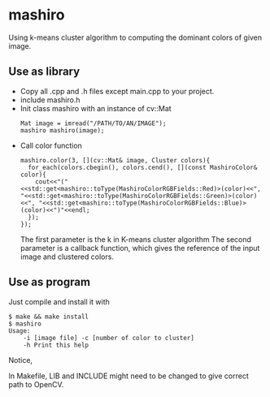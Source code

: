 # mashiro
Using k-means cluster algorithm to computing the dominant colors of given image. 

## Use as library
* Copy all .cpp and .h files except main.cpp to your project.
* include mashiro.h
* Init class mashiro with an instance of cv::Mat
    ```
    Mat image = imread("/PATH/TO/AN/IMAGE");
    mashiro mashiro(image);
    ```
* Call color function
    ```
    mashiro.color(3, [](cv::Mat& image, Cluster colors){
      for_each(colors.cbegin(), colors.cend(), [](const MashiroColor& color){
        cout<<"("<<std::get<mashiro::toType(MashiroColorRGBFields::Red)>(color)<<", "<<std::get<mashiro::toType(MashiroColorRGBFields::Green)>(color)<<", "<<std::get<mashiro::toType(MashiroColorRGBFields::Blue)>(color)<<")"<<endl;
      });
    });
    ```
    The first parameter is the k in K-means cluster algorithm
    The second parameter is a callback function, which gives the reference of the input image and clustered colors.

## Use as program
Just compile and install it with
```
$ make && make install
$ mashiro
Usage:
	-i [image file] -c [number of color to cluster]
	-h Print this help
```

Notice,

In Makefile, LIB and INCLUDE might need to be changed to give correct path to OpenCV.

